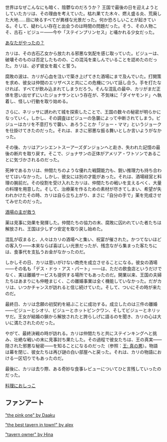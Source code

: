 <!-- title: 森カリオペ -->
<!-- status: 生存 -->

世界はなぜこんなにも暗く、陰鬱なのだろうか？
王国で最後の日を迎えようとしていたカリは、その理由を考えていた。枯れ果てた木々、燃え盛る炎、荒廃した大地……目に映るすべてが異様な光景だった。何か恐ろしいことが起きている。そして、疑わしい存在と出会うのは時間の問題だった。そう、その人物こそ、古石・ビジュー――今や「ステインプリンセス」と囁かれる少女だった。

[あなたがやったの？](#embed:https://www.youtube.com/live/evcruocvE3g?si=TZosSX4I76ctYpMW&start=394)

カリは、その古石乙女から放たれる邪悪な気配を感じ取っていた。ビジューは、破壊そのものは否定したものの、この混沌を楽しんでいることを認めたのだった。カリは、必ず彼女を裁くと誓う。

腐敗の波は、カリが心血を注いで築き上げてきた酒場にまで及んでいた。打開策を求め、彼女は仲間のエリザベスと共にこの危機について話し合う。手を打たなければ、すべてが飲み込まれてしまうだろう。そんな混乱の最中、カリがまだ正体を思い出せずにいたジョナサンという存在が、不気味に「ダイヤモンド」へ執着し、怪しい行動を取り始める。

さらに、ネリッサに誘われて城を探索したことで、王国の数々の秘密が明らかになっていく。しかし、その調査はビジューの急襲によって中断されてしまう。ビジューはカリを不意打ちで襲い、あろうことか「ジョー・ママ」というジョークを仕掛けてきたのだった。それは、まさに邪悪な振る舞いとしか言いようがなかった。

その後、カリはアンシエントスーアーズダンジョンへと赴き、失われた記憶の最後の断片を取り戻す。そこで、ジョナサンの正体がアメリア・ワトソンであることに気づかされるのだった。

死神であるカリは、仲間たちのような優れた戦闘能力も、鋭い推理力も持ち合わせてはいなかった。しかし、彼女には別の才能があった。それは、酒場経営と料理の腕前だ。その役割を受け入れたカリは、仲間たちの戦いを支えるべく、大量の料理を用意した。そして、治療薬を作るための素材が尽きてしまい、希望が失われかけたその時、カリは自ら立ち上がり、まさに「自分の手で」薬を完成させてみせたのだった。

[酒場の主が救う](#embed:https://www.youtube.com/live/evcruocvE3g?si=id5leyflOV1hykFD&start=8835)

薬は見事に効果を発揮した。仲間たちの協力の末、腐敗に囚われていた者たちは解放され、王国は少しずつ安定を取り戻し始めた。

混乱が収まると、人々はカリの酒場へと集い、祝宴が催された。かつてないほどの客入り――本来ならば喜ばしい光景だったが、残念ながら集まった客たちには、食事代を支払うお金がなかったのだ。

しかしその日、カリは思いがけない商売を成立させることになる。彼女の酒場――その名も「デス・ドゥ・アス・パート」――は、ただの飲食店というだけでなく、実は離婚サービスも提供する場所でもあったのだ。開業以来、王国の夫婦たちはあまりにも仲睦まじく、この離婚事業は全く機能していなかった。だがカリは、いつかチャンスが訪れると信じ続けていた。そして、ついにその時が来たのだ。

最終日、カリは念願の初契約を結ぶことに成功する。成立したのは三件の離婚――ビジューとシオリ、ビジューとホットピンクワン、そしてビジューとネリッサだ。王女が結婚の鎖から解放されたと誇らしげに語るのを聞き、カリの心は大いに満たされたのだった。

やがて、最終決戦の時が訪れる。カリは仲間たちと共にステインキングへと挑み、壮絶な戦いの末に見事討ち果たした。その過程で彼女たちは、王の真実――隠された邪悪な秘密――を知ることになるのだった（参照：[王: 真の悪](#node:king)）。物語は幕を閉じ、彼女たちは再び謎の白い部屋へと戻った。それは、カリの物語における一区切りでもあったのだ。

最後に、カリは去り際、ある奇妙な食事レビューについてひと言残していったのだった。

[料理におしっこ](#embed:https://www.youtube.com/live/evcruocvE3g?si=TvbG_jKQwRp9fagg&start=15340)

## ファンアート

["the pink one" by Daaku](https://x.com/koizumi_arata/status/1902563407699513352)

["the best tavern in town!" by alex](https://x.com/arexsudraws/status/1900276933142994975)

["tavern owner" by Hina](https://x.com/HYurisaki/status/1902247996688892412)
